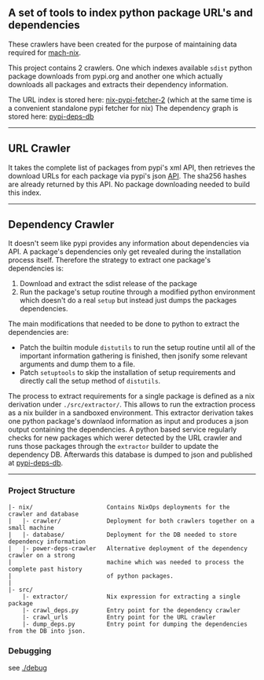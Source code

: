 ## A set of tools to index python package URL's and dependencies

These crawlers have been created for the purpose of maintaining data required for [mach-nix](https://github.com/DavHau/mach-nix).

This project contains 2 crawlers. One which indexes available `sdist` python package downloads from pypi.org and another one which actually downloads all packages and extracts their dependency information.

The URL index is stored here: [nix-pypi-fetcher-2](https://github.com/DavHau/nix-pypi-fetcher-2) (which at the same time is a convenient standalone pypi fetcher for nix)
The dependency graph is stored here: [pypi-deps-db](https://github.com/DavHau/pypi-deps-db)

---
## URL Crawler
It takes the complete list of packages from pypi's xml API, then retrieves the download URLs for each package via pypi's json [API](https://warehouse.readthedocs.io/api-reference/json/).
The sha256 hashes are already returned by this API. No package downloading needed to build this index.

---
## Dependency Crawler
It doesn't seem like pypi provides any information about dependencies via API. A package's dependencies only get revealed during the installation process itself. Therefore the strategy to extract one package's dependencies is:
1. Download and extract the sdist release of the package
2. Run the package's setup routine through a modified python environment which doesn't do a real `setup` but instead just dumps the packages dependencies.

The main modifications that needed to be done to python to extract the dependencies are:
 - Patch the builtin module `distutils` to run the setup routine until all of the important information gathering is finished, then jsonify some relevant arguments and dump them to a file.
 - Patch `setuptools` to skip the installation of setup requirements and directly call the setup method of `distutils`.

The process to extract requirements for a single package is defined as a nix derivation under `./src/extractor/`.
This allows to run the extraction process as a nix builder in a sandboxed environment.
This extractor derivation takes one python package's downlaod information as input and produces a json output containing the dependencies.
A python based service regularly checks for new packages which werer detected by the URL crawler and runs those packages through the `extractor` builder to update the dependency DB. Afterwards this database is dumped to json and published at [pypi-deps-db](https://github.com/DavHau/pypi-deps-db).

---
### Project Structure
```
|- nix/                     Contains NixOps deployments for the crawler and database
|   |- crawler/             Deployment for both crawlers together on a small machine
|   |- database/            Deployment for the DB needed to store dependency information
|   |- power-deps-crawler   Alternative deployment of the dependency crawler on a strong
|                           machine which was needed to process the complete past history
|                           of python packages.
|
|- src/
    |- extractor/           Nix expression for extracting a single package
    |- crawl_deps.py        Entry point for the dependency crawler
    |- crawl_urls           Entry point for the URL crawler
    |- dump_deps.py         Entry point for dumping the dependencies from the DB into json.

```

### Debugging
see [./debug](./debug)
